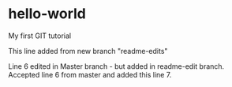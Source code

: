 # hello-world
My first GIT tutorial

This line added from new branch "readme-edits"

Line 6 edited in Master branch - but added in readme-edit branch.
Accepted line 6 from master and added this line 7.